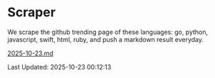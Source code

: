 # Scraper

We scrape the github trending page of these languages: go, python, javascript, swift, html, ruby, and push a markdown result everyday.

[2025-10-23.md](https://github.com/henson/Scraper/blob/master/2025-10-23.md)

Last Updated: 2025-10-23 00:12:13